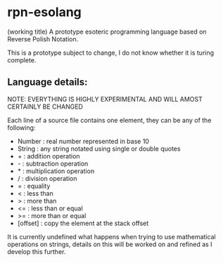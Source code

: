 # rpn-esolang
(working title)
A prototype esoteric programming language based on Reverse Polish Notation.

This is a prototype subject to change, I do not know whether it is turing complete.

## Language details:
NOTE: EVERYTHING IS HIGHLY EXPERIMENTAL AND WILL AMOST CERTAINLY BE CHANGED

Each line of a source file contains one element, they can be any of the following:

- Number : real number represented in base 10
- String : any string notated using single or double quotes
- \+ : addition operation
- \- : subtraction operation
- \* : multiplication operation
- / : division operation
- = : equality
- < : less than
- \> : more than
- <= : less than or equal
- \>= : more than or equal
- [offset] : copy the element at the stack offset

It is currently undefined what happens when trying to use mathematical operations on strings, details on this will be worked on and refined as I develop this further.
